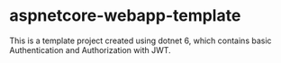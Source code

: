 # aspnetcore-webapp-template
This is a template project created using dotnet 6, which contains basic Authentication and Authorization with JWT.
